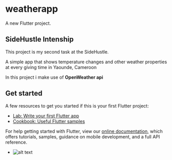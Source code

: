 # weatherapp

A new Flutter project.

## SideHustle Intenship

This project is my second task at the SideHustle.

A simple app that shows temperature changes and other
weather properties at every giving time in Yaounde, Cameroon

In this project i make use of **OpenWeather api**

## Get started

A few resources to get you started if this is your first Flutter project:

- [Lab: Write your first Flutter app](https://flutter.dev/docs/get-started/codelab)
- [Cookbook: Useful Flutter samples](https://flutter.dev/docs/cookbook)

For help getting started with Flutter, view our
[online documentation](https://flutter.dev/docs), which offers tutorials,
samples, guidance on mobile development, and a full API reference.

- ![alt text](https://github.com/[B4eva]/[weatherapp]/tree/[master]/ui.jpg?raw=true)
